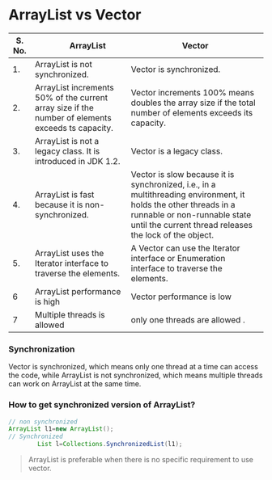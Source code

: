 # ArrayList vs Vector

<table><thead><tr><th>S. No.</th><th>&nbsp; &nbsp; &nbsp; &nbsp; ArrayList</th><th>Vector</th></tr></thead><tbody><tr><td>1.</td><td>ArrayList is not synchronized.</td><td>Vector is synchronized.</td></tr><tr><td>2.</td><td>ArrayList increments 50% of the current array size if the number of elements exceeds ts capacity.</td><td>Vector increments 100% means doubles the array size if the total number of elements exceeds its capacity.</td></tr><tr><td>3.</td><td>ArrayList is not a legacy class. It is introduced in JDK 1.2.</td><td>Vector is a legacy class.</td></tr><tr><td>4.</td><td>ArrayList is fast because it is non-synchronized.</td><td>Vector is slow because it is synchronized, i.e., in a multithreading environment, it holds the other threads in a runnable or non-runnable state until the current thread releases the lock of the object.</td></tr><tr><td>5.</td><td>ArrayList uses the Iterator interface to traverse the elements.</td><td>A Vector can use the Iterator interface or Enumeration interface to traverse the elements.</td></tr><tr><td>6</td><td>ArrayList performance is high&nbsp;</td><td>Vector performance is low&nbsp;</td></tr><tr><td>7</td><td>Multiple threads is allowed&nbsp;</td><td>only one threads are allowed .</td></tr></tbody></table>

### Synchronization

Vector is synchronized, which means only one thread at a time can access the code, while ArrayList is not synchronized,
which means multiple threads can work on ArrayList at the same time.

### How to get synchronized version of ArrayList?

```java
// non synchronized
ArrayList l1=new ArrayList();
// Synchronized
        List l=Collections.SynchronizedList(l1);
```

> ArrayList is preferable when there is no specific requirement to use vector.